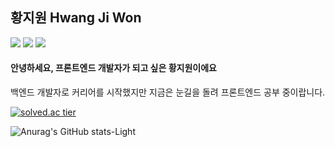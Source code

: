 ## 황지원 <span>Hwang Ji Won</span>

<img src="https://img.shields.io/badge/React.js-61DAFB?style=flat&logo=React&logoColor=fff"/> <img src="https://img.shields.io/badge/TypeScript-3178C6?style=flat&logo=TypeScript&logoColor=fff"/> <img src="https://img.shields.io/badge/JavaScript-F7DF1E?style=flat&logo=JavaScript&logoColor=fff"/>

#### 안녕하세요, 프론트엔드 개발자가 되고 싶은 황지원이에요

백엔드 개발자로 커리어를 시작했지만 지금은 눈길을 돌려 프론트엔드 공부 중이랍니다.

[![solved.ac tier](http://mazassumnida.wtf/api/generate_badge?boj=boxak)](https://solved.ac/boxak)

![Anurag's GitHub stats-Light](https://github-readme-stats.vercel.app/api?username=boxak&show_icons=true&theme=default#gh-light-mode-only)
